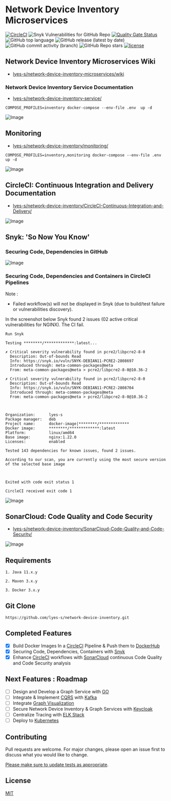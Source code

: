# Network Device Inventory Microservices
[![CircleCI](https://circleci.com/gh/lyes-s/network-device-inventory/tree/master.svg?style=shield)](https://circleci.com/gh/lyes-s/network-device-inventory/tree/master)
![Snyk Vulnerabilities for GitHub Repo](https://img.shields.io/snyk/vulnerabilities/github/lyes-s/network-device-inventory)
[![Quality Gate Status](https://sonarcloud.io/api/project_badges/measure?project=lyes-s_network-device-inventory&metric=alert_status)](https://sonarcloud.io/summary/new_code?id=lyes-s_network-device-inventory)
![GitHub top language](https://img.shields.io/github/languages/top/lyes-s/network-device-inventory)
![GitHub release (latest by date)](https://img.shields.io/github/v/release/lyes-s/network-device-inventory)
![GitHub commit activity (branch)](https://img.shields.io/github/commit-activity/y/lyes-s/network-device-inventory/master)
![GitHub Repo stars](https://img.shields.io/github/stars/lyes-s/network-device-inventory?style=social)
[![license](https://img.shields.io/badge/License-MIT-yellow.svg)](https://github.com/lyes-s/network-device-inventory/blob/master/LICENSE.md)


## Network Device Inventory Microservices Wiki

* [lyes-s/network-device-inventory-microservices/wiki](https://github.com/lyes-s/network-device-inventory/wiki)


### Network Device Inventory Service Documentation

* [lyes-s/network-device-inventory-service/](https://github.com/lyes-s/network-device-inventory/tree/master/network-device-inventory-service)

```
COMPOSE_PROFILES=inventory docker-compose --env-file .env  up -d
```

![Image](https://raw.githubusercontent.com/wiki/lyes-s/network-device-inventory/images/inventory-restful-web-service.PNG)

## Monitoring

* [lyes-s/network-device-inventory/monitoring/](https://github.com/lyes-s/network-device-inventory/wiki/Monitoring)

```
COMPOSE_PROFILES=inventory,monitoring docker-compose --env-file .env  up -d
```

![Image](https://raw.githubusercontent.com/wiki/lyes-s/network-device-inventory/images/monitoring-system-design-v2.PNG)

## CircleCI: Continuous Integration and Delivery Documentation

* [lyes-s/network-device-inventory/CircleCI-Continuous-Integration-and-Delivery/](https://github.com/lyes-s/network-device-inventory/wiki/CircleCI-Continuous-Integration-and-Delivery)

![Image](https://raw.githubusercontent.com/wiki/lyes-s/network-device-inventory/images/release-workflow-v4.PNG)


## Snyk: 'So Now You Know'

### Securing Code, Dependencies in GitHub

![Image](https://raw.githubusercontent.com/wiki/lyes-s/network-device-inventory/images/GithubScan.PNG)

### Securing Code, Dependencies and Containers in CircleCI Pipelines

Note : 

* Failed workflow(s) will not be displayed in Snyk (due to build/test failure or vulnerabilities discovery). 

In the screenshot below Snyk found 2 issues (02 active critical vulnerabilities for NGINX). The CI fail.  

```
Run Snyk

Testing ********/*************:latest...

✗ Critical severity vulnerability found in pcre2/libpcre2-8-0
  Description: Out-of-bounds Read
  Info: https://snyk.io/vuln/SNYK-DEBIAN11-PCRE2-2808697
  Introduced through: meta-common-packages@meta
  From: meta-common-packages@meta > pcre2/libpcre2-8-0@10.36-2

✗ Critical severity vulnerability found in pcre2/libpcre2-8-0
  Description: Out-of-bounds Read
  Info: https://snyk.io/vuln/SNYK-DEBIAN11-PCRE2-2808704
  Introduced through: meta-common-packages@meta
  From: meta-common-packages@meta > pcre2/libpcre2-8-0@10.36-2



Organization:      lyes-s
Package manager:   deb
Project name:      docker-image|********/*************
Docker image:      ********/*************:latest
Platform:          linux/amd64
Base image:        nginx:1.22.0
Licenses:          enabled

Tested 143 dependencies for known issues, found 2 issues.

According to our scan, you are currently using the most secure version of the selected base image



Exited with code exit status 1

CircleCI received exit code 1
```

![Image](https://raw.githubusercontent.com/wiki/lyes-s/network-device-inventory/images/CircleCiBuild.PNG)


## SonarCloud: Code Quality and Code Security

* [lyes-s/network-device-inventory/SonarCloud-Code-Quality-and-Code-Security/](https://github.com/lyes-s/network-device-inventory/wiki/SonarCloud-Code-Quality-and-Code-Security)

![Image](https://raw.githubusercontent.com/wiki/lyes-s/network-device-inventory/images/sonarcloud-v2.PNG)


## Requirements
```
1. Java 11.x.y

2. Maven 3.x.y

3. Docker 3.x.y
```

## Git Clone
```
https://github.com/lyes-s/network-device-inventory.git
```

## Completed Features

- [x] Build Docker Images In a [CircleCI](https://circleci.com/) Pipeline & Push them to [DockerHub](https://hub.docker.com/)
- [x] Securing Code, Dependencies, Containers with [Snyk](https://snyk.io/)
- [x] Enhance [CircleCI](https://circleci.com/) workflows with [SonarCloud](https://sonarcloud.io/) continuous Code Quality and Code Security analysis

## Next Features : Roadmap

- [ ] Design and Develop a Graph Service with [GO](https://go.dev/)
- [ ] Integrate & Implement [CQRS](https://www.confluent.io/blog/event-sourcing-cqrs-stream-processing-apache-kafka-whats-connection/) with [Kafka](https://kafka.apache.org/)
- [ ] Integrate [Graph Visualization](https://github.com/lyes-s/graph-visualization)
- [ ] Secure Network Device Inventory & Graph Services with [Keycloak](https://www.keycloak.org/)
- [ ] Centralize Tracing with [ELK Stack](https://www.elastic.co/elastic-stack/)
- [ ] Deploy to [Kubernetes](https://kubernetes.io/)

## Contributing

Pull requests are welcome. For major changes, please open an issue first to discuss what you would like to change.

[Please make sure to update tests as appropriate](https://github.com/lyes-s/network-device-inventory/wiki/Application-Test-Suite-with-JUnit-5-&-Mockito-%F0%9F%8D%B8).

## License

[MIT](https://github.com/lyes-s/network-device-inventory/blob/master/LICENSE.md)
